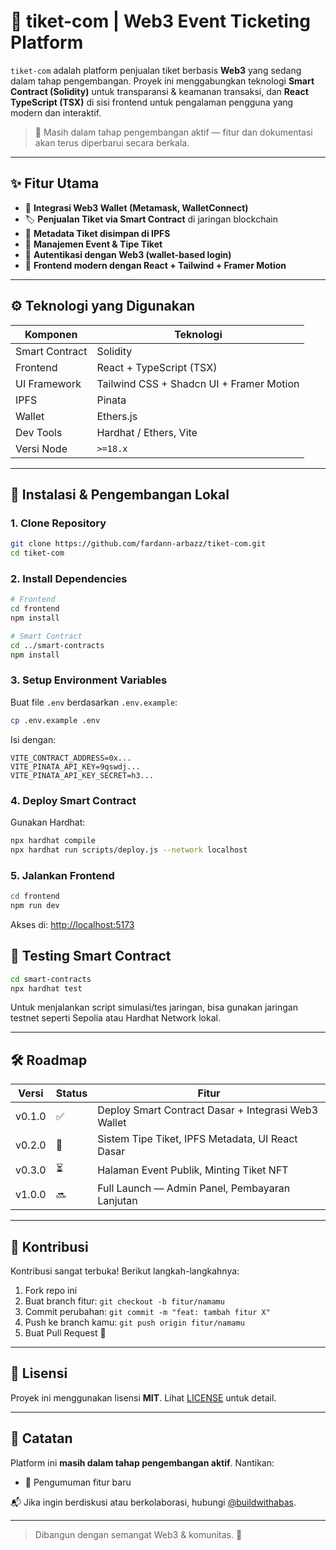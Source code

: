 # 🎫 tiket-com | Web3 Event Ticketing Platform

`tiket-com` adalah platform penjualan tiket berbasis **Web3** yang sedang dalam tahap pengembangan. Proyek ini menggabungkan teknologi **Smart Contract (Solidity)** untuk transparansi & keamanan transaksi, dan **React TypeScript (TSX)** di sisi frontend untuk pengalaman pengguna yang modern dan interaktif.

> 🚧 Masih dalam tahap pengembangan aktif — fitur dan dokumentasi akan terus diperbarui secara berkala.

---

## ✨ Fitur Utama

- 🔐 **Integrasi Web3 Wallet (Metamask, WalletConnect)**
- 🏷️ **Penjualan Tiket via Smart Contract** di jaringan blockchain
- 📄 **Metadata Tiket disimpan di IPFS**
- 🧾 **Manajemen Event & Tipe Tiket**
- 👤 **Autentikasi dengan Web3 (wallet-based login)**
- 🎨 **Frontend modern dengan React + Tailwind + Framer Motion**

---

## ⚙️ Teknologi yang Digunakan

| Komponen      | Teknologi             |
|---------------|------------------------|
| Smart Contract | Solidity              |
| Frontend      | React + TypeScript (TSX) |
| UI Framework  | Tailwind CSS + Shadcn UI + Framer Motion |
| IPFS          | Pinata |
| Wallet        | Ethers.js |
| Dev Tools     | Hardhat / Ethers, Vite |
| Versi Node    | `>=18.x` |

---

## 🚀 Instalasi & Pengembangan Lokal

### 1. Clone Repository
```bash
git clone https://github.com/fardann-arbazz/tiket-com.git
cd tiket-com
```

### 2. Install Dependencies
```bash
# Frontend
cd frontend
npm install

# Smart Contract
cd ../smart-contracts
npm install
```

### 3. Setup Environment Variables

Buat file `.env` berdasarkan `.env.example`:

```bash
cp .env.example .env
```

Isi dengan:

```
VITE_CONTRACT_ADDRESS=0x...
VITE_PINATA_API_KEY=9qswdj...
VITE_PINATA_API_KEY_SECRET=h3...
```

### 4. Deploy Smart Contract
Gunakan Hardhat:

```bash
npx hardhat compile
npx hardhat run scripts/deploy.js --network localhost
```

### 5. Jalankan Frontend
```bash
cd frontend
npm run dev
```

Akses di: [http://localhost:5173](http://localhost:5173)

## 🧪 Testing Smart Contract

```bash
cd smart-contracts
npx hardhat test
```

Untuk menjalankan script simulasi/tes jaringan, bisa gunakan jaringan testnet seperti Sepolia atau Hardhat Network lokal.

---

## 🛠️ Roadmap

| Versi | Status | Fitur                                               |
|-------|--------|------------------------------------------------------|
| v0.1.0 | ✅     | Deploy Smart Contract Dasar + Integrasi Web3 Wallet |
| v0.2.0 | 🔧     | Sistem Tipe Tiket, IPFS Metadata, UI React Dasar   |
| v0.3.0 | ⏳     | Halaman Event Publik, Minting Tiket NFT             |
| v1.0.0 | 🔜     | Full Launch — Admin Panel, Pembayaran Lanjutan     |

---

## 🤝 Kontribusi

Kontribusi sangat terbuka! Berikut langkah-langkahnya:

1. Fork repo ini
2. Buat branch fitur: `git checkout -b fitur/namamu`
3. Commit perubahan: `git commit -m "feat: tambah fitur X"`
4. Push ke branch kamu: `git push origin fitur/namamu`
5. Buat Pull Request 🎉

---

## 📃 Lisensi

Proyek ini menggunakan lisensi **MIT**. Lihat [LICENSE](./LICENSE) untuk detail.

---

## 🔄 Catatan

Platform ini **masih dalam tahap pengembangan aktif**. Nantikan:

- 📢 Pengumuman fitur baru

📬 Jika ingin berdiskusi atau berkolaborasi, hubungi [@buildwithabas](https://github.com/fardann-arbazz).

---

> Dibangun dengan semangat Web3 & komunitas. 🚀
